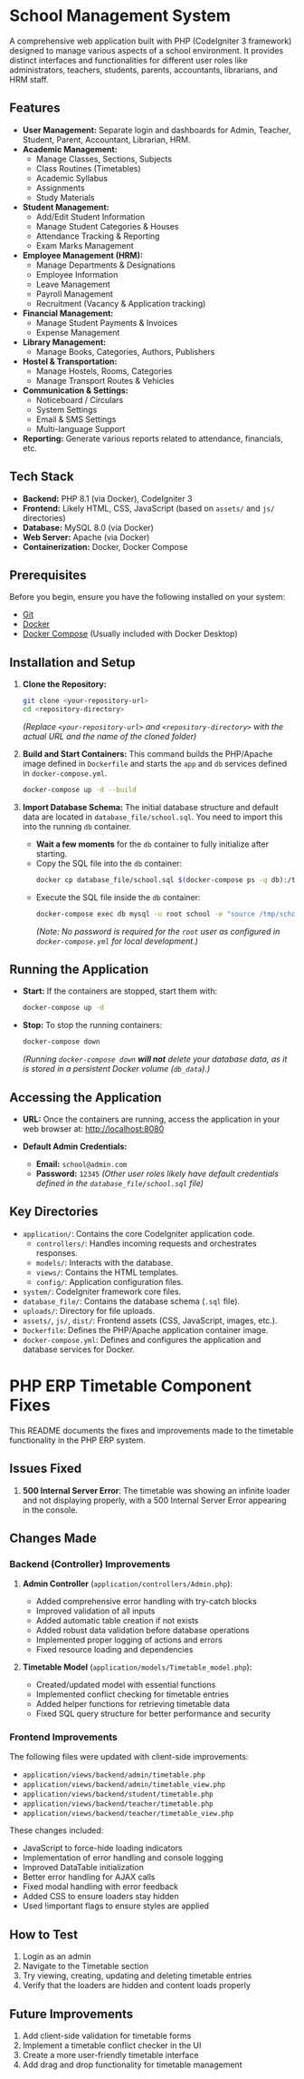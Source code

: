 # School Management System

A comprehensive web application built with PHP (CodeIgniter 3 framework) designed to manage various aspects of a school environment. It provides distinct interfaces and functionalities for different user roles like administrators, teachers, students, parents, accountants, librarians, and HRM staff.

## Features

*   **User Management:** Separate login and dashboards for Admin, Teacher, Student, Parent, Accountant, Librarian, HRM.
*   **Academic Management:**
    *   Manage Classes, Sections, Subjects
    *   Class Routines (Timetables)
    *   Academic Syllabus
    *   Assignments
    *   Study Materials
*   **Student Management:**
    *   Add/Edit Student Information
    *   Manage Student Categories & Houses
    *   Attendance Tracking & Reporting
    *   Exam Marks Management
*   **Employee Management (HRM):**
    *   Manage Departments & Designations
    *   Employee Information
    *   Leave Management
    *   Payroll Management
    *   Recruitment (Vacancy & Application tracking)
*   **Financial Management:**
    *   Manage Student Payments & Invoices
    *   Expense Management
*   **Library Management:**
    *   Manage Books, Categories, Authors, Publishers
*   **Hostel & Transportation:**
    *   Manage Hostels, Rooms, Categories
    *   Manage Transport Routes & Vehicles
*   **Communication & Settings:**
    *   Noticeboard / Circulars
    *   System Settings
    *   Email & SMS Settings
    *   Multi-language Support
*   **Reporting:** Generate various reports related to attendance, financials, etc.

## Tech Stack

*   **Backend:** PHP 8.1 (via Docker), CodeIgniter 3
*   **Frontend:** Likely HTML, CSS, JavaScript (based on `assets/` and `js/` directories)
*   **Database:** MySQL 8.0 (via Docker)
*   **Web Server:** Apache (via Docker)
*   **Containerization:** Docker, Docker Compose

## Prerequisites

Before you begin, ensure you have the following installed on your system:

*   [Git](https://git-scm.com/)
*   [Docker](https://www.docker.com/get-started)
*   [Docker Compose](https://docs.docker.com/compose/install/) (Usually included with Docker Desktop)

## Installation and Setup

1.  **Clone the Repository:**
    ```bash
    git clone <your-repository-url>
    cd <repository-directory>
    ```
    *(Replace `<your-repository-url>` and `<repository-directory>` with the actual URL and the name of the cloned folder)*

2.  **Build and Start Containers:**
    This command builds the PHP/Apache image defined in `Dockerfile` and starts the `app` and `db` services defined in `docker-compose.yml`.
    ```bash
    docker-compose up -d --build
    ```

3.  **Import Database Schema:**
    The initial database structure and default data are located in `database_file/school.sql`. You need to import this into the running `db` container.
    *   **Wait a few moments** for the `db` container to fully initialize after starting.
    *   Copy the SQL file into the `db` container:
        ```bash
        docker cp database_file/school.sql $(docker-compose ps -q db):/tmp/school.sql
        ```
    *   Execute the SQL file inside the `db` container:
        ```bash
        docker-compose exec db mysql -u root school -e "source /tmp/school.sql"
        ```
        *(Note: No password is required for the `root` user as configured in `docker-compose.yml` for local development.)*

## Running the Application

*   **Start:** If the containers are stopped, start them with:
    ```bash
    docker-compose up -d
    ```
*   **Stop:** To stop the running containers:
    ```bash
    docker-compose down
    ```
    *(Running `docker-compose down` **will not** delete your database data, as it is stored in a persistent Docker volume (`db_data`).)*

## Accessing the Application

*   **URL:** Once the containers are running, access the application in your web browser at:
    [http://localhost:8080](http://localhost:8080)

*   **Default Admin Credentials:**
    *   **Email:** `school@admin.com`
    *   **Password:** `12345`
    *(Other user roles likely have default credentials defined in the `database_file/school.sql` file)*

## Key Directories

*   `application/`: Contains the core CodeIgniter application code.
    *   `controllers/`: Handles incoming requests and orchestrates responses.
    *   `models/`: Interacts with the database.
    *   `views/`: Contains the HTML templates.
    *   `config/`: Application configuration files.
*   `system/`: CodeIgniter framework core files.
*   `database_file/`: Contains the database schema (`.sql` file).
*   `uploads/`: Directory for file uploads.
*   `assets/`, `js/`, `dist/`: Frontend assets (CSS, JavaScript, images, etc.).
*   `Dockerfile`: Defines the PHP/Apache application container image.
*   `docker-compose.yml`: Defines and configures the application and database services for Docker.

# PHP ERP Timetable Component Fixes

This README documents the fixes and improvements made to the timetable functionality in the PHP ERP system.

## Issues Fixed

1. **500 Internal Server Error**: The timetable was showing an infinite loader and not displaying properly, with a 500 Internal Server Error appearing in the console.

## Changes Made

### Backend (Controller) Improvements

1. **Admin Controller** (`application/controllers/Admin.php`):
   - Added comprehensive error handling with try-catch blocks
   - Improved validation of all inputs
   - Added automatic table creation if not exists
   - Added robust data validation before database operations
   - Implemented proper logging of actions and errors
   - Fixed resource loading and dependencies

2. **Timetable Model** (`application/models/Timetable_model.php`):
   - Created/updated model with essential functions
   - Implemented conflict checking for timetable entries
   - Added helper functions for retrieving timetable data
   - Fixed SQL query structure for better performance and security

### Frontend Improvements

The following files were updated with client-side improvements:
- `application/views/backend/admin/timetable.php`
- `application/views/backend/admin/timetable_view.php`
- `application/views/backend/student/timetable.php`
- `application/views/backend/teacher/timetable.php`
- `application/views/backend/teacher/timetable_view.php`

These changes included:
- JavaScript to force-hide loading indicators
- Implementation of error handling and console logging
- Improved DataTable initialization
- Better error handling for AJAX calls
- Fixed modal handling with error feedback
- Added CSS to ensure loaders stay hidden
- Used !important flags to ensure styles are applied

## How to Test

1. Login as an admin
2. Navigate to the Timetable section
3. Try viewing, creating, updating and deleting timetable entries
4. Verify that the loaders are hidden and content loads properly

## Future Improvements

1. Add client-side validation for timetable forms
2. Implement a timetable conflict checker in the UI
3. Create a more user-friendly timetable interface
4. Add drag and drop functionality for timetable management 